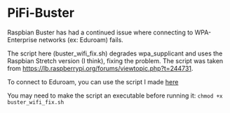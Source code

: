 # PiFi-Buster

Raspbian Buster has had a continued issue where connecting to WPA-Enterprise networks (ex: Eduroam) fails.

The script here (buster_wifi_fix.sh) degrades wpa_supplicant and uses the Raspbian Stretch version (I think),
fixing the problem. The script was taken from <https://lb.raspberrypi.org/forums/viewtopic.php?t=244731>.

To connect to Eduroam, you can use the script I made [here](https://github.com/jackkolb/PiFi-Eduroam)

You may need to make the script an executable before running it: `chmod +x buster_wifi_fix.sh`
